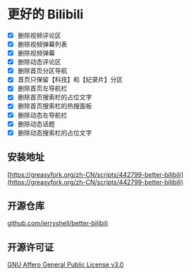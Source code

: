 # 更好的 Bilibili

- [x] 删除视频评论区
- [x] 删除视频弹幕列表
- [x] 删除视频弹幕
- [x] 删除动态评论区
- [x] 删除首页分区导航
- [x] 首页只保留【科技】和【纪录片】分区
- [x] 删除首页左导航栏
- [x] 删除首页搜索栏的占位文字
- [x] 删除首页搜索栏的热搜面板
- [x] 删除动态左导航栏
- [x] 删除动态话题
- [x] 删除动态搜索栏的占位文字

## 安装地址

[https://greasyfork.org/zh-CN/scripts/442799-better-bilibili](https://greasyfork.org/zh-CN/scripts/442799-better-bilibili)

## 开源仓库

[github.com/jerryshell/better-bilibili](https://github.com/jerryshell/better-bilibili)

## 开源许可证

[GNU Affero General Public License v3.0](https://choosealicense.com/licenses/agpl-3.0/)

